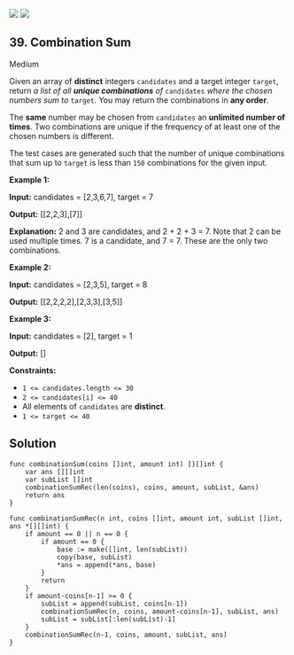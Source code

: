 [![](https://img.shields.io/github/stars/javadev/LeetCode-in-All?label=Stars&style=flat-square)](https://github.com/javadev/LeetCode-in-All)
[![](https://img.shields.io/github/forks/javadev/LeetCode-in-All?label=Fork%20me%20on%20GitHub%20&style=flat-square)](https://github.com/javadev/LeetCode-in-All/fork)

## 39\. Combination Sum

Medium

Given an array of **distinct** integers `candidates` and a target integer `target`, return _a list of all **unique combinations** of_ `candidates` _where the chosen numbers sum to_ `target`_._ You may return the combinations in **any order**.

The **same** number may be chosen from `candidates` an **unlimited number of times**. Two combinations are unique if the frequency of at least one of the chosen numbers is different.

The test cases are generated such that the number of unique combinations that sum up to `target` is less than `150` combinations for the given input.

**Example 1:**

**Input:** candidates = [2,3,6,7], target = 7

**Output:** [[2,2,3],[7]]

**Explanation:** 2 and 3 are candidates, and 2 + 2 + 3 = 7. Note that 2 can be used multiple times. 7 is a candidate, and 7 = 7. These are the only two combinations. 

**Example 2:**

**Input:** candidates = [2,3,5], target = 8

**Output:** [[2,2,2,2],[2,3,3],[3,5]] 

**Example 3:**

**Input:** candidates = [2], target = 1

**Output:** [] 

**Constraints:**

*   `1 <= candidates.length <= 30`
*   `2 <= candidates[i] <= 40`
*   All elements of `candidates` are **distinct**.
*   `1 <= target <= 40`

## Solution

```golang
func combinationSum(coins []int, amount int) [][]int {
	var ans [][]int
	var subList []int
	combinationSumRec(len(coins), coins, amount, subList, &ans)
	return ans
}

func combinationSumRec(n int, coins []int, amount int, subList []int, ans *[][]int) {
	if amount == 0 || n == 0 {
		if amount == 0 {
			base := make([]int, len(subList))
			copy(base, subList)
			*ans = append(*ans, base)
		}
		return
	}
	if amount-coins[n-1] >= 0 {
		subList = append(subList, coins[n-1])
		combinationSumRec(n, coins, amount-coins[n-1], subList, ans)
		subList = subList[:len(subList)-1]
	}
	combinationSumRec(n-1, coins, amount, subList, ans)
}
```